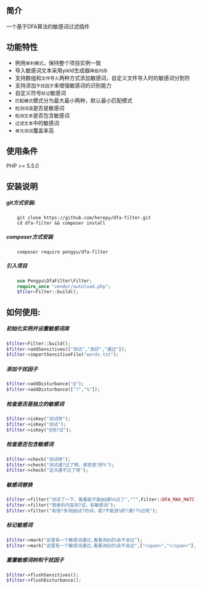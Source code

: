 ## 简介

一个基于DFA算法的敏感词过滤插件

## 功能特性

* 例用`单利模式`，保持整个项目实例一致
* 导入敏感词文本采用yield生成器`降低内存`
* 支持数组和`文件导入`两种方式添加敏感词，自定义文件导入时的敏感词分割符
* 支持添加`干扰因子`来增强敏感词的识别能力
* 自定义符号`标记`敏感词
* `匹配模式`模式分为最大最小两种，默认最小匹配模式
* `检测词语`是否是敏感词
* `检测文本`是否包含敏感词
* `过滤文本`中的敏感词
* `单元测试`覆盖率高

## 使用条件

PHP >= 5.5.0

## 安装说明

##### git方式安装:
```git
    git clone https://github.com/herepy/dfa-filter.git
    cd dfa-filter && composer install
```
##### composer方式安装
```comopser
    composer require pengyu/dfa-filter
```

##### 引入项目
```php
    use Pengyu\DfaFilter\Filter;
    require_once "vendor/autoload.php";
    $filer=Filter::build();
```

## 如何使用:
##### 初始化实例并设置敏感词库
```php
$filter=Filter::build();
$filter->addSensitives(["测试","良好","通过"]);
$filter->importSensitiveFile("words.txt");
```
##### 添加干扰因子
```php
$filter->addDisturbance("@");
$filter->addDisturbance(["?","%"]);
```
##### 检查是否是独立的敏感词
```php
$filter->isKey("测试呀");
$filter->isKey("测试");
$filter->isKey("@测?试");
```
##### 检查是否包含敏感词
```php
$filter->check("测试呀");
$filter->check("测试通?过了啊，感觉良?好%");
$filter->check("这次通不过了呀");
```
##### 敏感词替换
```php
$filter->filter("测试了一下，看看能不能@@通%%过了","^",Filter::DFA_MAX_MATCH);
$filter->filter("简单的内容测?试，有敏感词");
$filter->filter("有很?多测@@试?的词，能?不能良%好?通??%过呢");
```
##### 标记敏感词
```php
$filter->mark("这里有一个敏感词通过,看看测@试%会不会过");
$filter->mark("这里有一个敏感词通过,看看测@试%会不会过",["<span>","</span>"],Filter::DFA_MAX_MATCH);
```
##### 重置敏感词树和干扰因子
```php
$filter->flushSensitives();
$filter->flushDisturbance();
```
